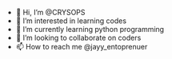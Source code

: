 - 👋 Hi, I’m @CRYSOPS
- 👀 I’m interested in learning codes
- 🌱 I’m currently learning python programming
- 💞️ I’m looking to collaborate on coders
- 📫 How to reach me @jayy_entoprenuer

<!---
CRYSOPS/CRYSOPS is a ✨ special ✨ repository because its `README.md` (this file) appears on your GitHub profile.
You can click the Preview link to take a look at your changes.
--->
